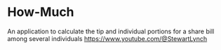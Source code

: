 # How-Much
An application to calculate the tip and individual portions for a share bill among several individuals
https://www.youtube.com/@StewartLynch
